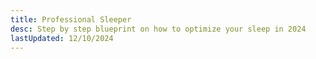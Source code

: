 ```yaml
---
title: Professional Sleeper
desc: Step by step blueprint on how to optimize your sleep in 2024
lastUpdated: 12/10/2024
---
```

